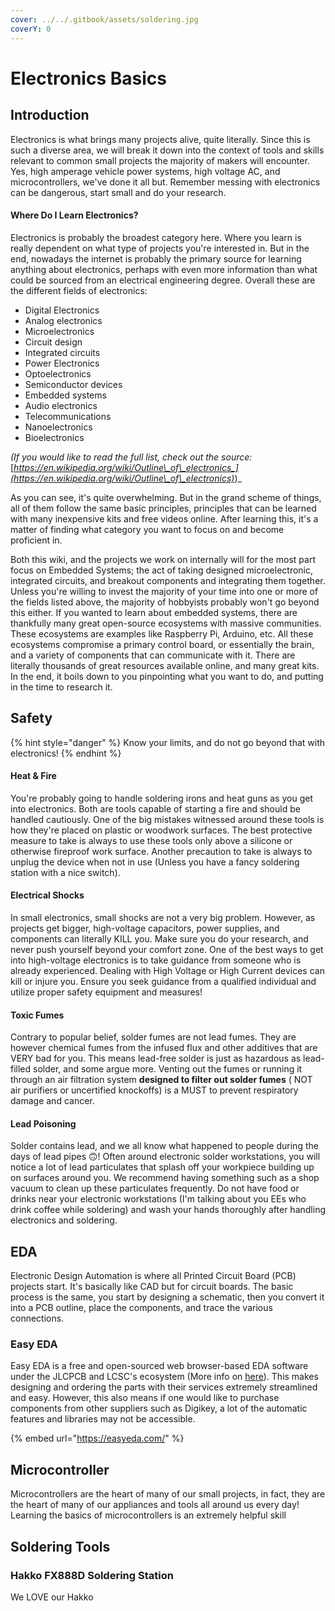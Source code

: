 ```yaml
---
cover: ../../.gitbook/assets/soldering.jpg
coverY: 0
---
```


# Electronics Basics

## Introduction

Electronics is what brings many projects alive, quite literally. Since this is such a diverse area, we will break it down into the context of tools and skills relevant to common small projects the majority of makers will encounter. Yes, high amperage vehicle power systems, high voltage AC, and microcontrollers, we've done it all but. Remember messing with electronics can be dangerous, start small and do your research.

#### Where Do I Learn Electronics?

Electronics is probably the broadest category here. Where you learn is really dependent on what type of projects you're interested in. But in the end, nowadays the internet is probably the primary source for learning anything about electronics, perhaps with even more information than what could be sourced from an electrical engineering degree. Overall these are the different fields of electronics:

* Digital Electronics
* Analog electronics
* Microelectronics
* Circuit design
* Integrated circuits
* Power Electronics
* Optoelectronics
* Semiconductor devices
* Embedded systems
* Audio electronics
* Telecommunications
* Nanoelectronics
* Bioelectronics

_(If you would like to read the full list, check out the source:_ [_https://en.wikipedia.org/wiki/Outline\_of\_electronics_](https://en.wikipedia.org/wiki/Outline\_of\_electronics)_)_

As you can see, it's quite overwhelming. But in the grand scheme of things, all of them follow the same basic principles, principles that can be learned with many inexpensive kits and free videos online. After learning this, it's a matter of finding what category you want to focus on and become proficient in.&#x20;

Both this wiki, and the projects we work on internally will for the most part focus on Embedded Systems; the act of taking designed microelectronic, integrated circuits, and breakout components and integrating them together. Unless you're willing to invest the majority of your time into one or more of the fields listed above, the majority of hobbyists probably won't go beyond this either. If you wanted to learn about embedded systems, there are thankfully many great open-source ecosystems with massive communities. These ecosystems are examples like Raspberry Pi, Arduino, etc. All these ecosystems compromise a primary control board, or essentially the brain, and a variety of components that can communicate with it. There are literally thousands of great resources available online, and many great kits. In the end, it boils down to you pinpointing what you want to do, and putting in the time to research it.&#x20;

## Safety

{% hint style="danger" %}
Know your limits, and do not go beyond that with electronics!
{% endhint %}

#### Heat & Fire

You're probably going to handle soldering irons and heat guns as you get into electronics. Both are tools capable of starting a fire and should be handled cautiously. One of the big mistakes witnessed around these tools is how they're placed on plastic or woodwork surfaces. The best protective measure to take is always to use these tools only above a silicone or otherwise fireproof work surface. Another precaution to take is always to unplug the device when not in use (Unless you have a fancy soldering station with a nice switch).&#x20;

#### Electrical Shocks

In small electronics, small shocks are not a very big problem. However, as projects get bigger, high-voltage capacitors, power supplies, and components can literally KILL you. Make sure you do your research, and never push yourself beyond your comfort zone. One of the best ways to get into high-voltage electronics is to take guidance from someone who is already experienced. Dealing with High Voltage or High Current devices can kill or injure you. Ensure you seek guidance from a qualified individual and utilize proper safety equipment and measures!

#### Toxic Fumes

Contrary to popular belief, solder fumes are not lead fumes. They are however chemical fumes from the infused flux and other additives that are VERY bad for you. This means lead-free solder is just as hazardous as lead-filled solder, and some argue more. Venting out the fumes or running it through an air filtration system **designed to filter out solder fumes** ( NOT air purifiers or uncertified knockoffs) is a MUST to prevent respiratory damage and cancer.&#x20;

#### Lead Poisoning

Solder contains lead, and we all know what happened to people during the days of lead pipes 🙃! Often around electronic solder workstations, you will notice a lot of lead particulates that splash off your workpiece building up on surfaces around you. We recommend having something such as a shop vacuum to clean up these particulates frequently. Do not have food or drinks near your electronic workstations (I'm talking about you EEs who drink coffee while soldering) and wash your hands thoroughly after handling electronics and soldering. &#x20;

## EDA

Electronic Design Automation is where all Printed Circuit Board (PCB) projects start. It's basically like CAD but for circuit boards. The basic process is the same, you start by designing a schematic, then you convert it into a PCB outline, place the components, and trace the various connections.&#x20;

### Easy EDA

Easy EDA is a free and open-sourced web browser-based EDA software under the JLCPCB and LCSC's ecosystem (More info on [here](../../supply-chain-1/electronics-component-1/#lcsc)). This makes designing and ordering the parts with their services extremely streamlined and easy. However, this also means if one would like to purchase components from other suppliers such as Digikey, a lot of the automatic features and libraries may not be accessible.&#x20;

{% embed url="https://easyeda.com/" %}



## Microcontroller

Microcontrollers are the heart of many of our small projects, in fact, they are the heart of many of our appliances and tools all around us every day! Learning the basics of microcontrollers is an extremely helpful skill





## Soldering Tools

### Hakko FX888D Soldering Station

We LOVE our Hakko
